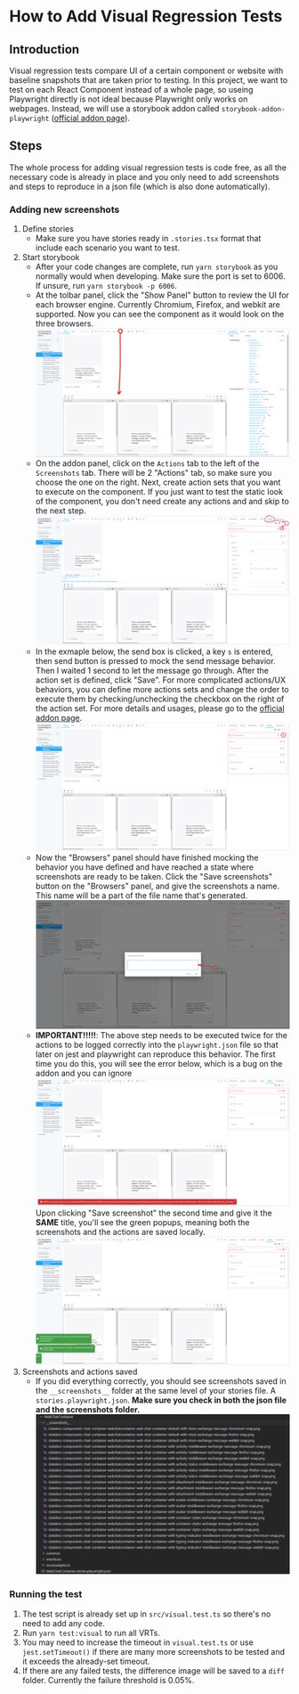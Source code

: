 # How to Add Visual Regression Tests

## Introduction
Visual regression tests compare UI of a certain component or website with baseline snapshots that are taken prior to testing. In this project, we want to test on each React Component instead of a whole page, so useing Playwright directly is not ideal because Playwright only works on webpages. Instead, we will use a storybook addon called `storybook-addon-playwright` ([official addon page](https://storybook.js.org/addons/storybook-addon-playwright)).

## Steps
The whole process for adding visual regression tests is code free, as all the necessary code is already in place and you only need to add screenshots and steps to reproduce in a json file (which is also done automatically).

### Adding new screenshots

1. Define stories
    - Make sure you have stories ready in `.stories.tsx` format that include each scenario you want to test.
1. Start storybook
    - After your code changes are complete, run `yarn storybook` as you normally would when developing. Make sure the port is set to 6006. If unsure, run `yarn storybook -p 6006`.
    - At the tolbar panel, click the "Show Panel" button to review the UI for each browser engine. Currently Chromium, Firefox, and webkit are supported. Now you can see the component as it would look on the three browsers.
    ![vrt-show-panel](.attachments/vrt-show-panel.png)
    - On the addon panel, click on the `Actions` tab to the left of the `Screenshots` tab. There will be 2 "Actions" tab, so make sure you choose the one on the right. Next, create action sets that you want to execute on the component. If you just want to test the static look of the component, you don't need create any actions and and skip to the next step.
    ![vrt-create-action-set](.attachments/vrt-create-action-set.png)
    - In the exmaple below, the send box is clicked, a key `s` is entered, then send button is pressed to mock the send message behavior. Then I waited 1 second to let the message go through. After the action set is defined, click "Save". For more complicated actions/UX behaviors, you can define more actions sets and change the order to execute them by checking/unchecking the checkbox on the right of the action set. For more details and usages, please go to the [official addon page](https://storybook.js.org/addons/storybook-addon-playwright).
    ![vrt-save-action-set](.attachments/vrt-save-action-set.png)
    - Now the "Browsers" panel should have finished mocking the behavior you have defined and have reached a state where screenshots are ready to be taken. Click the "Save screenshots" button on the "Browsers" panel, and give the screenshots a name. This name will be a part of the file name that's generated.
    ![vrt-save-screenshot](.attachments/vrt-save-screenshot.png)
    - **IMPORTANT!!!!!**: The above step needs to be executed twice for the actions to be logged correctly into the `playwright.json` file so that later on jest and playwright can reproduce this behavior. The first time you do this, you will see the error below, which is a bug on the addon and you can ignore
    ![vrt-save-screenshot-1](.attachments/vrt-save-screenshot-1.png)
    Upon clicking "Save screenshot" the second time and give it the **SAME** title, you'll see the green popups, meaning both the screenshots and the actions are saved locally.
    ![vrt-save-screenshot-2](.attachments/vrt-save-screenshot-2.png)
1. Screenshots and actions saved
    - If you did everything correctly, you should see screenshots saved in the `__screenshots__` folder at the same level of your stories file. A `stories.playwright.json`. **Make sure you check in both the json file and the screenshots folder.**
    ![vrt-screenshots](.attachments/vrt-screenshots.png)

### Running the test
1. The test script is already set up in `src/visual.test.ts` so there's no need to add any code. 
2. Run `yarn test:visual` to run all VRTs.
3. You may need to increase the timeout in `visual.test.ts` or use `jest.setTimeout()` if there are many more screenshots to be tested and it exceeds the already-set timeout.
4. If there are any failed tests, the difference image will be saved to a `diff` folder. Currently the failure threshold is 0.05%.
